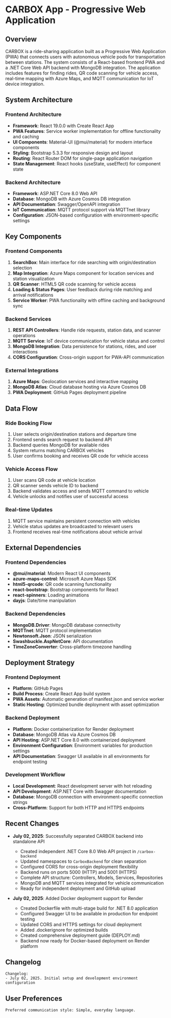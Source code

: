 # CARBOX App - Progressive Web Application

## Overview

CARBOX is a ride-sharing application built as a Progressive Web Application (PWA) that connects users with autonomous vehicle pods for transportation between stations. The system consists of a React-based frontend PWA and a .NET Core Web API backend with MongoDB integration. The application includes features for finding rides, QR code scanning for vehicle access, real-time mapping with Azure Maps, and MQTT communication for IoT device integration.

## System Architecture

### Frontend Architecture
- **Framework**: React 19.0.0 with Create React App
- **PWA Features**: Service worker implementation for offline functionality and caching
- **UI Components**: Material-UI (@mui/material) for modern interface components
- **Styling**: Bootstrap 5.3.3 for responsive design and layout
- **Routing**: React Router DOM for single-page application navigation
- **State Management**: React hooks (useState, useEffect) for component state

### Backend Architecture
- **Framework**: ASP.NET Core 8.0 Web API
- **Database**: MongoDB with Azure Cosmos DB integration
- **API Documentation**: Swagger/OpenAPI integration
- **IoT Communication**: MQTT protocol support via MQTTnet library
- **Configuration**: JSON-based configuration with environment-specific settings

## Key Components

### Frontend Components
1. **SearchBox**: Main interface for ride searching with origin/destination selection
2. **Map Integration**: Azure Maps component for location services and station visualization
3. **QR Scanner**: HTML5 QR code scanning for vehicle access
4. **Loading & Status Pages**: User feedback during ride matching and arrival notifications
5. **Service Worker**: PWA functionality with offline caching and background sync

### Backend Services
1. **REST API Controllers**: Handle ride requests, station data, and scanner operations
2. **MQTT Service**: IoT device communication for vehicle status and control
3. **MongoDB Integration**: Data persistence for stations, rides, and user interactions
4. **CORS Configuration**: Cross-origin support for PWA-API communication

### External Integrations
1. **Azure Maps**: Geolocation services and interactive mapping
2. **MongoDB Atlas**: Cloud database hosting via Azure Cosmos DB
3. **PWA Deployment**: GitHub Pages deployment pipeline

## Data Flow

### Ride Booking Flow
1. User selects origin/destination stations and departure time
2. Frontend sends search request to backend API
3. Backend queries MongoDB for available rides
4. System returns matching CARBOX vehicles
5. User confirms booking and receives QR code for vehicle access

### Vehicle Access Flow
1. User scans QR code at vehicle location
2. QR scanner sends vehicle ID to backend
3. Backend validates access and sends MQTT command to vehicle
4. Vehicle unlocks and notifies user of successful access

### Real-time Updates
1. MQTT service maintains persistent connection with vehicles
2. Vehicle status updates are broadcasted to relevant users
3. Frontend receives real-time notifications about vehicle arrival

## External Dependencies

### Frontend Dependencies
- **@mui/material**: Modern React UI components
- **azure-maps-control**: Microsoft Azure Maps SDK
- **html5-qrcode**: QR code scanning functionality
- **react-bootstrap**: Bootstrap components for React
- **react-spinners**: Loading animations
- **dayjs**: Date/time manipulation

### Backend Dependencies
- **MongoDB.Driver**: MongoDB database connectivity
- **MQTTnet**: MQTT protocol implementation
- **Newtonsoft.Json**: JSON serialization
- **Swashbuckle.AspNetCore**: API documentation
- **TimeZoneConverter**: Cross-platform timezone handling

## Deployment Strategy

### Frontend Deployment
- **Platform**: GitHub Pages
- **Build Process**: Create React App build system
- **PWA Assets**: Automatic generation of manifest.json and service worker
- **Static Hosting**: Optimized bundle deployment with asset optimization

### Backend Deployment
- **Platform**: Docker containerization for Render deployment
- **Database**: MongoDB Atlas via Azure Cosmos DB
- **API Hosting**: ASP.NET Core 8.0 with containerized deployment
- **Environment Configuration**: Environment variables for production settings
- **API Documentation**: Swagger UI available in all environments for endpoint testing

### Development Workflow
- **Local Development**: React development server with hot reloading
- **API Development**: ASP.NET Core with Swagger documentation
- **Database**: MongoDB connection with environment-specific connection strings
- **Cross-Platform**: Support for both HTTP and HTTPS endpoints

## Recent Changes

- **July 02, 2025**: Successfully separated CARBOX backend into standalone API
  - Created independent .NET Core 8.0 Web API project in `/carbox-backend`
  - Updated namespaces to `CarboxBackend` for clean separation
  - Configured CORS for cross-origin deployment flexibility
  - Backend runs on ports 5000 (HTTP) and 5001 (HTTPS)
  - Complete API structure: Controllers, Models, Services, Repositories
  - MongoDB and MQTT services integrated for vehicle communication
  - Ready for independent deployment and GitHub upload

- **July 02, 2025**: Added Docker deployment support for Render
  - Created Dockerfile with multi-stage build for .NET 8.0 application
  - Configured Swagger UI to be available in production for endpoint testing
  - Updated CORS and HTTPS settings for cloud deployment
  - Added .dockerignore for optimized builds
  - Created comprehensive deployment guide (DEPLOY.md)
  - Backend now ready for Docker-based deployment on Render platform

## Changelog

```
Changelog:
- July 02, 2025. Initial setup and development environment configuration
```

## User Preferences

```
Preferred communication style: Simple, everyday language.
```